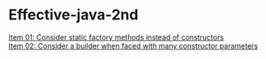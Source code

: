 # Effective-java-2nd

[Item 01: Consider static factory methods instead of constructors](https://github.com/bactoria/Effective-java-2nd/tree/master/src/Item01)  
[Item 02: Consider a builder when faced with many constructor parameters](https://github.com/bactoria/Effective-Java-2nd/tree/master/Item02)
